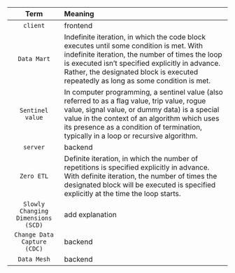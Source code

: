 | Term | Meaning |
|     :---:      |     :---     |
| `client` | frontend |
| `Data Mart` | Indefinite iteration, in which the code block executes until some condition is met. With indefinite iteration, the number of times the loop is executed isn’t specified explicitly in advance. Rather, the designated block is executed repeatedly as long as some condition is met. |
| `Sentinel value` | In computer programming, a sentinel value (also referred to as a flag value, trip value, rogue value, signal value, or dummy data) is a special value in the context of an algorithm which uses its presence as a condition of termination, typically in a loop or recursive algorithm. |
| `server` | backend |
| `Zero ETL` | Definite iteration, in which the number of repetitions is specified explicitly in advance. With definite iteration, the number of times the designated block will be executed is specified explicitly at the time the loop starts. |
| `Slowly Changing Dimensions (SCD)` | add explanation |
| `Change Data Capture (CDC)` | backend |
| `Data Mesh` | backend |
